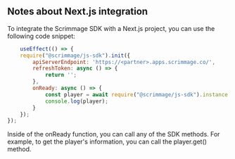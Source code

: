 ## Notes about Next.js integration

To integrate the Scrimmage SDK with a Next.js project, you can use the following code snippet:

```javascript
    useEffect(() => {
    require("@scrimmage/js-sdk").init({
        apiServerEndpoint: 'https://<partner>.apps.scrimmage.co/',
        refreshToken: async () => {
            return '';
        },
        onReady: async () => {
            const player = await require("@scrimmage/js-sdk").instance.api.player.get();
            console.log(player);
        }
    });
});

```

Inside of the onReady function, you can call any of the SDK methods. For example, to get the player's information, you can call the player.get() method.